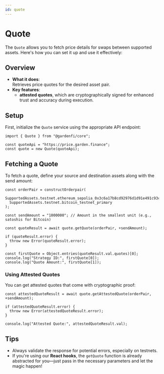 ```yaml
---
id: quote
---
```


# Quote  

The `Quote` allows you to fetch price details for swaps between supported assets. Here's how you can set it up and use it effectively:  

## Overview  

- **What it does**:  
  Retrieves price quotes for the desired asset pair.  
- **Key features**:  
  - **attested quotes**, which are cryptographically signed for enhanced trust and accuracy during execution.  

## Setup  

First, initialize the `Quote` service using the appropriate API endpoint:  

```tsx
import { Quote } from "@gardenfi/core";

const quoteApi = "https://price.garden.finance";
const quote = new Quote(quoteApi);
```

## Fetching a Quote  

To fetch a quote, define your source and destination assets along with the send amount:  

```tsx
const orderPair = constructOrderpair(
  SupportedAssets.testnet.ethereum_sepolia_0x3c6a17b8cd92976d1d91e491c93c98cd81998265,
  SupportedAssets.testnet.bitcoin_testnet_primary
);

const sendAmount = "1000000"; // Amount in the smallest unit (e.g., satoshis for Bitcoin)

const quoteResult = await quote.getQuote(orderPair, +sendAmount);

if (quoteResult.error) {
  throw new Error(quoteResult.error);
}

const firstQuote = Object.entries(quoteResult.val.quotes)[0];
console.log("Strategy ID:", firstQuote[0]);
console.log("Quote Amount:", firstQuote[1]);
```

### Using Attested Quotes  

You can get attested quotes that come with cryptographic proof:  

```tsx
const attestedQuoteResult = await quote.getAttestedQuote(orderPair, +sendAmount);

if (attestedQuoteResult.error) {
  throw new Error(attestedQuoteResult.error);
}

console.log("Attested Quote:", attestedQuoteResult.val);
```

## Tips  

- Always validate the response for potential errors, especially on testnets.  
- If you're using our **React hooks**, the `getQuote` function is already abstracted for you—just pass in the necessary parameters and let the magic happen!